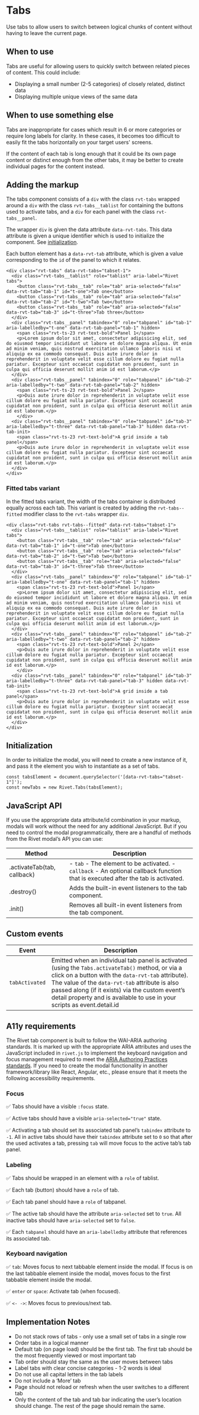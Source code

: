 # Tabs

Use tabs to allow users to switch between logical chunks of content without having to leave the current page.

## When to use

Tabs are useful for allowing users to quickly switch between related pieces of content. This could include:

- Displaying a small number (2-5 categories) of closely related, distinct data
- Displaying multiple unique views of the same data

## When to use something else

Tabs are inappropriate for cases which result in 6 or more categories or require long labels for clarity. In these cases, it becomes too difficult to easily fit the tabs horizontally on your target users' screens.

If the content of each tab is long enough that it could be its own page content or distinct enough from the other tabs, it may be better to create individual pages for the content instead.

## Adding the markup

The tabs component consists of a `div` with the class `rvt-tabs` wrapped around a `div` with the class `rvt-tabs__tablist` for containing the buttons used to activate tabs, and a `div` for each panel with the class `rvt-tabs__panel`.

The wrapper `div` is given the data attribute `data-rvt-tabs`. This data attribute is given a unique identifier which is used to initialize the component. See [initialization](#initialization).

Each button element has a `data-rvt-tab` attribute, which is given a value corresponding to the `id` of the panel to which it relates.

```
<div class="rvt-tabs" data-rvt-tabs="tabset-1">
  <div class="rvt-tabs__tablist" role="tablist" aria-label="Rivet tabs">
    <button class="rvt-tabs__tab" role="tab" aria-selected="false" data-rvt-tab="tab-1" id="t-one">Tab one</button>
    <button class="rvt-tabs__tab" role="tab" aria-selected="false" data-rvt-tab="tab-2" id="t-two">Tab two</button>
    <button class="rvt-tabs__tab" role="tab" aria-selected="false" data-rvt-tab="tab-3" id="t-three">Tab three</button>
  </div>
  <div class="rvt-tabs__panel" tabindex="0" role="tabpanel" id="tab-1" aria-labelledby="t-one" data-rvt-tab-panel="tab-1" hidden>
    <span class="rvt-ts-23 rvt-text-bold">Panel 1</span>
    <p>Lorem ipsum dolor sit amet, consectetur adipisicing elit, sed do eiusmod tempor incididunt ut labore et dolore magna aliqua. Ut enim ad minim veniam, quis nostrud exercitation ullamco laboris nisi ut aliquip ex ea commodo consequat. Duis aute irure dolor in reprehenderit in voluptate velit esse cillum dolore eu fugiat nulla pariatur. Excepteur sint occaecat cupidatat non proident, sunt in culpa qui officia deserunt mollit anim id est laborum.</p>
  </div>
  <div class="rvt-tabs__panel" tabindex="0" role="tabpanel" id="tab-2" aria-labelledby="t-two" data-rvt-tab-panel="tab-2" hidden>
    <span class="rvt-ts-23 rvt-text-bold">Panel 2</span>
    <p>Duis aute irure dolor in reprehenderit in voluptate velit esse cillum dolore eu fugiat nulla pariatur. Excepteur sint occaecat cupidatat non proident, sunt in culpa qui officia deserunt mollit anim id est laborum.</p>
    </div>
  <div class="rvt-tabs__panel" tabindex="0" role="tabpanel" id="tab-3" aria-labelledby="t-three" data-rvt-tab-panel="tab-3" hidden data-rvt-tab-init>
    <span class="rvt-ts-23 rvt-text-bold">A grid inside a tab panel</span>
    <p>Duis aute irure dolor in reprehenderit in voluptate velit esse cillum dolore eu fugiat nulla pariatur. Excepteur sint occaecat cupidatat non proident, sunt in culpa qui officia deserunt mollit anim id est laborum.</p>
  </div>
</div>
```

### Fitted tabs variant

In the fitted tabs variant, the width of the tabs container is distributed equally across each tab. This variant is created by adding the `rvt-tabs--fitted` modifier class to the `rvt-tabs` wrapper `div`.

```
<div class="rvt-tabs rvt-tabs--fitted" data-rvt-tabs="tabset-1">
  <div class="rvt-tabs__tablist" role="tablist" aria-label="Rivet tabs">
    <button class="rvt-tabs__tab" role="tab" aria-selected="false" data-rvt-tab="tab-1" id="t-one">Tab one</button>
    <button class="rvt-tabs__tab" role="tab" aria-selected="false" data-rvt-tab="tab-2" id="t-two">Tab two</button>
    <button class="rvt-tabs__tab" role="tab" aria-selected="false" data-rvt-tab="tab-3" id="t-three">Tab three</button>
  </div>
  <div class="rvt-tabs__panel" tabindex="0" role="tabpanel" id="tab-1" aria-labelledby="t-one" data-rvt-tab-panel="tab-1" hidden>
    <span class="rvt-ts-23 rvt-text-bold">Panel 1</span>
    <p>Lorem ipsum dolor sit amet, consectetur adipisicing elit, sed do eiusmod tempor incididunt ut labore et dolore magna aliqua. Ut enim ad minim veniam, quis nostrud exercitation ullamco laboris nisi ut aliquip ex ea commodo consequat. Duis aute irure dolor in reprehenderit in voluptate velit esse cillum dolore eu fugiat nulla pariatur. Excepteur sint occaecat cupidatat non proident, sunt in culpa qui officia deserunt mollit anim id est laborum.</p>
  </div>
  <div class="rvt-tabs__panel" tabindex="0" role="tabpanel" id="tab-2" aria-labelledby="t-two" data-rvt-tab-panel="tab-2" hidden>
    <span class="rvt-ts-23 rvt-text-bold">Panel 2</span>
    <p>Duis aute irure dolor in reprehenderit in voluptate velit esse cillum dolore eu fugiat nulla pariatur. Excepteur sint occaecat cupidatat non proident, sunt in culpa qui officia deserunt mollit anim id est laborum.</p>
    </div>
  <div class="rvt-tabs__panel" tabindex="0" role="tabpanel" id="tab-3" aria-labelledby="t-three" data-rvt-tab-panel="tab-3" hidden data-rvt-tab-init>
    <span class="rvt-ts-23 rvt-text-bold">A grid inside a tab panel</span>
    <p>Duis aute irure dolor in reprehenderit in voluptate velit esse cillum dolore eu fugiat nulla pariatur. Excepteur sint occaecat cupidatat non proident, sunt in culpa qui officia deserunt mollit anim id est laborum.</p>
  </div>
</div>
```

## Initialization

In order to initialize the modal, you will need to create a new instance of it, and pass it the element you wish to instantiate as a set of tabs.

```
const tabsElement = document.querySelector('[data-rvt-tabs="tabset-1"]');
const newTabs = new Rivet.Tabs(tabsElement);
```

## JavaScript API

If you use the appropriate data attribute/id combination in your markup, modals will work without the need for any additional JavaScript. But if you need to control the modal programmatically, there are a handful of methods from the Rivet modal’s API you can use:

| Method                      | Description                                                                                                                      |
| --------------------------- | -------------------------------------------------------------------------------------------------------------------------------- |
| .activateTab(tab, callback) | - `tab` - The element to be activated. - `callback` - An optional callback function that is executed after the tab is activated. |
| .destroy()                  | Adds the built-in event listeners to the tab component.                                                                          |
| .init()                     | Removes all built-in event listeners from the tab component.                                                                     |

## Custom events

| Event          | Description                                                                                                                                                                                                                                                                                                                      |
| -------------- | -------------------------------------------------------------------------------------------------------------------------------------------------------------------------------------------------------------------------------------------------------------------------------------------------------------------------------- |
| `tabActivated` | Emitted when an individual tab panel is activated (using the `Tabs.activateTab()` method, or via a click on a button with the `data-rvt-tab` attribute). The value of the `data-rvt-tab` attribute is also passed along (if it exists) via the custom event’s detail property and is available to use in your scripts as event.detail.id |

## A11y requirements

The Rivet tab component is built to follow the WAI-ARIA authoring standards. It is marked up with the appropriate ARIA attributes and uses the JavaScript included in `rivet.js` to implement the keyboard navigation and focus management required to meet the [ARIA Authoring Practices standards](http://w3c.github.io/aria-practices/). If you need to create the modal functionality in another framework/library like React, Angular, etc., please ensure that it meets the following accessibility requirements.

### Focus

✅ Tabs should have a visible `:focus` state.

✅ Active tabs should have a visible `aria-selected="true"` state.

✅ Activating a tab should set its associated tab panel’s `tabindex` attribute to `-1`. All in active tabs should have their `tabindex` attribute set to `0` so that after the used activates a tab, pressing `tab` will move focus to the active tab’s tab panel.

### Labeling

✅ Tabs should be wrapped in an element with a `role` of tablist.

✅ Each tab (button) should have a `role` of tab.

✅ Each tab panel should have a `role` of tabpanel.

✅ The active tab should have the attribute `aria-selected` set to `true`. All inactive tabs should have `aria-selected` set to `false`.

✅ Each `tabpanel` should have an `aria-labelledby` attribute that references its associated tab.

### Keyboard navigation

✅ `tab`: Moves focus to next tabbable element inside the modal. If focus is on the last tabbable element inside the modal, moves focus to the first tabbable element inside the modal.

✅ `enter` or `space`: Activate tab (when focused).

✅ `<- ->`: Moves focus to previous/next tab.

## Implementation Notes

- Do not stack rows of tabs - only use a small set of tabs in a single row
- Order tabs in a logical manner
- Default tab (on page load) should be the first tab. The first tab should be the most frequently viewed or most important tab
- Tab order should stay the same as the user moves between tabs
- Label tabs with clear concise categories - 1-2 words is ideal
- Do not use all capital letters in the tab labels
- Do not include a ‘More’ tab
- Page should not reload or refresh when the user switches to a different tab
- Only the content of the tab and tab bar indicating the user’s location should change. The rest of the page should remain the same.
